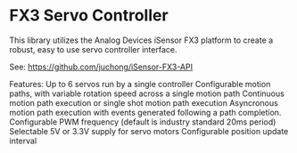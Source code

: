 # FX3 Servo Controller

This library utilizes the Analog Devices iSensor FX3 platform to create a robust, easy to use servo controller interface.

See: https://github.com/juchong/iSensor-FX3-API

Features:
Up to 6 servos run by a single controller
Configurable motion paths, with variable rotation speed across a single motion path
Continuous motion path execution or single shot motion path execution
Asyncronous motion path execution with events generated following a path completion.
Configurable PWM frequency (default is industry standard 20ms period)
Selectable 5V or 3.3V supply for servo motors
Configurable position update interval

